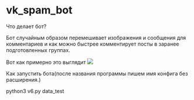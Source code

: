 # vk_spam_bot

Что делает бот?

Бот случайным образом перемешивает изображения и сообщения для комментариев и как можно быстрее комментирует посты в заранее подготовленных группах.

Вот как примерно это выглядит
![](https://github.com/jon/coolproject/raw/master/image/image.png)

Как запустить бота(после названия программы пишем имя конфига без расширения.)

python3 v6.py data_test
